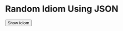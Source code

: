 <html>
<head>
<title>Page Title</title>
</head>
<body>

<h1> Random Idiom Using JSON </h1>

<button type="button" class="new-quote button">Show Idiom</button>

<dl id="quote"></dl>

<script>
const endpoint = 'https://aleksg99.github.io/SML5202-Aleks/datasets/idioms.json';

function getQuote() {
fetch(endpoint)
.then(function (response) {
return response.json();
})

.then(function(data){
let id = Math.floor(Math.random() * 5);
let idiom = (data.idioms[id].idiom);
let meaning = (data.idioms[id].meaning);
let example =(data.idioms[id].example);


document.querySelector("#quote").innerHTML = "<dt>" + idiom + "<dt>" + "<dd><strong>Example:<strong> " + example + "</dd><dd><strong>Meaning:</strong> " + meaning + "</dd> " ;

//console.log(data.idioms[id].idiom)
})

.catch(function () {
console.log("Error occurred");
});
}

const newQuoteButton = document.querySelector('.new-quote');
newQuoteButton.addEventListener('click', getQuote);

</script>
</body>
</html>
